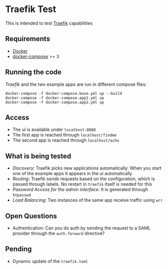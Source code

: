 # Traefik Test

This is intended to test [Traefik](https://traefik.io/) capabilities

## Requirements

- [Docker](https://www.docker.com/) 
- [docker-compose](https://docs.docker.com/compose/) >= 3

## Running the code

_Traefik_ and the two example apps are run in different compose files:

```
docker-compose -f docker-compose.base.yml up --build
docker-compose -f docker-compose.app1.yml up
docker-compose -f docker-compose.app2.yml up
```

## Access

- The ui is available under `localhost:8080`
- The first app is reached through `localhost/findme`
- The second app is reached through `localhost/echo`

## What is being tested

- *Discovery*: Traefik picks new applications automatically: When you start one of the example apps it appears in the ui automatically
- *Routing*: Traefik sends requests based on the configuration, which is passed through labels. No restart in `traefik` itself is needed for this
- *Password Access for the admin interface*: It is generated through `htpasswd`
- *Load Balancing*: Two instances of the same app receive traffic using `wrr`

## Open Questions

- Authentication: Can you do auth by sending the request to a SAML provider through the `auth.forward` directive?

## Pending

- Dynamic update of the `traefik.toml`
